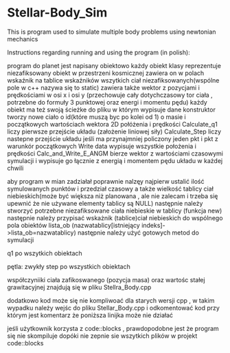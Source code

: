 # Stellar-Body_Sim
This is program used to simulate multiple body problems using newtonian mechanics

Instructions regarding running and using the program (in polish):

program do planet jest napisany obiektowo
każdy obiekt klasy reprezentuje niezafiksowany obiekt w przestrzeni kosmicznej
zawiera on w polach wskaźnik na tablice wskaźników wszytkich ciał niezafiksowanych(wspólne pole w c++ nazywa się to static)
zawiera także wektor z pozycjami i prędkościami w osi x i osi y (przechowuje cały dotychczasowy tor ciała , potrzebne do formuły 3 punktowej oraz energi i momentu pędu)
każdy obiekt ma też swoją ścieżke do pliku w którym wypisuje dane
konstruktor tworzy nowe ciało o id(które muszą byc po kolei od 1) o masie i początkowych wartościach wektora  2D połóżenia i prędkości
Calculate_q1 liczy pierwsze przejście układu (założenie liniowej siły)
Calculate_Step liczy nastepne przejście układu jeśli ma przynajmniej policzony jeden pkt i pkt  z warunkór początkowych
Write data wypisuje wszystkie położenia i prędkości
Calc_and_Write_E_ANGM bierze wektor z wartościami czasowymi symulacji i wypisuje go łącznie z energią i momentem pędu układu w każdej chwili

aby program w mian zadziałał poprawnie nalzęy najpierw ustalić ilość symulowanych punktów i przedział czasowy a także wielkość tablicy ciał niebieskich(może być większa niż planowana , ale nie zalecam i trzeba się upewnić że nie używane elementy tablicy są NULL)
następnie należy stworzyć potrzebne niezafiksowane ciała niebieskie w tablicy (funkcja new)
następnie należy przypisać wskażnik (tablice)ciał niebieskich do wspólnego pola obiektów lista_ob (nazwatablicy[istniejący indeks]->lista_ob=nazwatablicy)
następnie należy użyć gotowych metod do symulacji

q1 po wszytkich obiektach

pętla:
zwykły step po wszystkich obiektach

współczyniiki ciała zafikoswanego (pozycja masa) oraz wartośc stałej grawitacyjnej znajdują się w pliku Stellra_Body.cpp

dodatkowo kod może się nie kompliwoać dla starych wersji cpp , w takim wypadku należy wejśc do pliku Stellar_Body.cpp i odkomentować kod przy którym jest komentarz że poniższa linijka może nie działać

jeśli użytkownik korzysta z code::blocks , prawdopodobne jest że program się nie skompiluje dopóki nie zepnie sie wszytkich plików w projekt code::blocks

